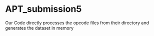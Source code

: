 # APT_submission5
Our Code directly processes the opcode files from their directory and generates the dataset in memory
